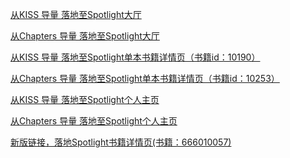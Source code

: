 [从KISS 导量 落地至Spotlight大厅](https://nc5w.adj.st/?adj_t=yfd7spz&adj_deep_link=spotlight%3A%2F%2Fhome%3Fcmtrackid%3D10020001%26linktype%3D2001%26cmrefsrc%3Dcm1001.AVG10003.1001.10007%26cmrefuid%3D10010001)

[从Chapters 导量 落地至Spotlight大厅](https://nc5w.adj.st/?adj_t=yfd7spz&adj_deep_link=spotlight%3A%2F%2Fhome%3Fcmtrackid%3D10020002%26linktype%3D2001%26cmrefsrc%3Dcm1001.AVG10003.1001.10007%26cmrefuid%3D10010001)

[从KISS 导量 落地至Spotlight单本书籍详情页（书籍id：10190）](https://nc5w.adj.st/?adj_t=yfd7spz&adj_deep_link=spotlight%3A%2F%2Fbookpage%3Fstory_id%3D666010057%26cmtrackid%3D10020003%26linktype%3D2001%26cmrefsrc%3Dcm1003.AVG10003.1001.10007%26cmrefuid%3D10010001)

[从Chapters 导量 落地至Spotlight单本书籍详情页（书籍id：10253）](https://nc5w.adj.st/?adj_t=yfd7spz&adj_deep_link=spotlight%3A%2F%2Fbookpage%3Fstory_id%3D10253%26cmtrackid%3D10020004%26linktype%3D2001%26cmrefsrc%3Dcm1001.AVG10003.1001.10007%26cmrefuid%3D10010001)

[从KISS 导量 落地至Spotlight个人主页](https://nc5w.adj.st/?adj_t=yfd7spz&adj_deep_link=spotlight%3A%2F%2Finprofile%3Fcmtrackid%3D10020005%26linktype%3D2001%26cmrefsrc%3Dcm1003.AVG10003.1001.10007}%26cmrefuid%3D10010001)

[从Chapters 导量 落地至Spotlight个人主页](https://nc5w.adj.st/?adj_t=yfd7spz&adj_deep_link=spotlight%3A%2F%2Finprofile%3Fcmtrackid%3D10020006%26linktype%3D2001%26cmrefsrc%3Dcm1001.AVG10003.1001.10007%26cmrefuid%3D10010001)

[新版链接，落地Spotlight书籍详情页(书籍：666010057)](https://app.adjust.com/yfd7spz?deeplink=spotlight%3A%2F%2Fbookpage%3Fstory_id%3D666010057%26cmtrackid%3D10020003%26linktype%3D2001%26cmrefsrc%3Dcm1003.AVG10003.1001.10007%26cmrefuid%3D10010001%26redirect%3Dhttps%253A%252F%252Fnc5w.adj.st%252F%253Fadj_t%253Dyfd7spz%2526adj_deep_link%253Dspotlight%253A%252F%252Fbookpage%253Fstory_id%253D666010057%2526cmtrackid%253D10020003%2526linktype%253D2001%2526cmrefsrc%253Dcm1003.AVG10003.1001.10007%2526cmrefuid%253D10010001)

<!-- https://nc5w.adj.st/?adj_t=yfd7spz&adj_deep_link=spotlight://bookpage%3Fstory_id%3D10190%26cmtrackid%3D10020003%26linktype%3D2001%26cmrefsrc%3D{cmrefsrc}%26cmrefuid%3D{cmrefuid}
https://nc5w.adj.st/?adj_t=yfd7spz&adj_deep_link=spotlight://bookpage%3Fstory_id%3D10207%26cmtrackid%3D10020003%26linktype%3D2001%26cmrefsrc%3Dcm1003.AVG10003

https://app.adjust.com/d8w8a8h?deeplink=cmskiss://?
type=1001&adj_t=d8w8a8h&parm1=60df3042a0565b18ad58da59&randomId=99772599_1625233312&cmtrackid=10030001&linktyp
e=1001&cmrefsrc=CM1005.AVG10003.1001.1007&cmrefuid=123465&redirect=https://5yxe.adj.st/?
type=1001&adj_t=d8w8a8h&adj_deep_link=cmskiss://?
type=1001&parm1=60df3042a0565b18ad58da59&randomId=99772599_1625233312&cmtrackid=10030001&linktype=1001&cmrefsrc
=CM1005.AVG10003.1001.1007&cmrefuid=123465


https://app.adjust.com/yfd7spz?deeplink=spotlight://bookpage?story_id=10190&cmtrackid=10020003&linktype=2001&cmrefsrc=cm1003.AVG10003.1001.10007&cmrefuid=10010001&redirect=https://nc5w.adj.st/?adj_t=yfd7spz&adj_deep_link=spotlight://bookpage?story_id=10190&cmtrackid=10020003&linktype=2001&cmrefsrc=cm1003.AVG10003.1001.10007&cmrefuid=10010001 -->